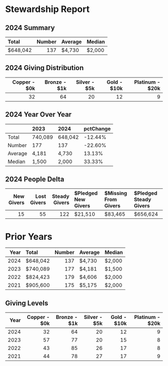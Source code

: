 # Stewardship Report 

## 2024 Summary
| Total    |   Number | Average   | Median   |
|:---------|---------:|:----------|:---------|
| $648,042 |      137 | $4,730    | $2,000   |

## 2024 Giving Distribution
|   Copper -   $0k |   Bronze -   $1k |   Silver -   $5k |   Gold   -   $10k |   Platinum - $20k |
|-----------------:|-----------------:|-----------------:|------------------:|------------------:|
|               32 |               64 |               20 |                12 |                 9 |
## 2024 Year Over Year 
|         | 2023    | 2024    | pctChange   |
|:--------|:--------|:--------|:------------|
| Total   | 740,089 | 648,042 | -12.44%     |
| Number  | 177     | 137     | -22.60%     |
| Average | 4,181   | 4,730   | 13.13%      |
| Median  | 1,500   | 2,000   | 33.33%      |
## 2024 People Delta 
|   New Givers |   Lost Givers |   Steady Givers | $Pledged New Givers   | $Missing From Givers   | $Pledged Steady Givers   |
|-------------:|--------------:|----------------:|:----------------------|:-----------------------|:-------------------------|
|           15 |            55 |             122 | $21,510               | $83,465                | $656,624                 |

# Prior Years 

|   Year | Total    |   Number | Average   | Median   |
|-------:|:---------|---------:|:----------|:---------|
|   2024 | $648,042 |      137 | $4,730    | $2,000   |
|   2023 | $740,089 |      177 | $4,181    | $1,500   |
|   2022 | $824,423 |      179 | $4,606    | $2,000   |
|   2021 | $905,600 |      175 | $5,175    | $2,000   |
## Giving Levels 

|   Year |   Copper -   $0k |   Bronze -   $1k |   Silver -   $5k |   Gold   -   $10k |   Platinum - $20k |
|-------:|-----------------:|-----------------:|-----------------:|------------------:|------------------:|
|   2024 |               32 |               64 |               20 |                12 |                 9 |
|   2023 |               57 |               77 |               20 |                15 |                 8 |
|   2022 |               43 |               85 |               26 |                17 |                 8 |
|   2021 |               44 |               78 |               27 |                17 |                 9 |
